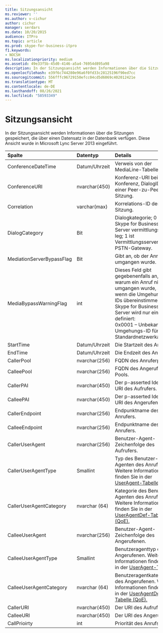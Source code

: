 ```yaml
---
title: Sitzungsansicht
ms.reviewer: ''
ms.author: v-cichur
author: cichur
manager: serdars
ms.date: 10/20/2015
audience: ITPro
ms.topic: article
ms.prod: skype-for-business-itpro
f1.keywords:
- NOCSH
ms.localizationpriority: medium
ms.assetid: 49e33f5b-45d0-4146-a5a4-76954d895a98
description: In der Sitzungsansicht werden Informationen über die Sitzungen gespeichert, die über einen Datensatz in der Datenbank verfügen. Diese Ansicht wurde in Microsoft Lync Server 2013 eingeführt.
ms.openlocfilehash: e39f6c744280e96a6f0fd33c28125196f90ed7cc
ms.sourcegitcommit: 556fffc96729150efcc04cd5d6069c402012421e
ms.translationtype: MT
ms.contentlocale: de-DE
ms.lasthandoff: 08/26/2021
ms.locfileid: "58593349"
---
```

# <a name="session-view"></a>Sitzungsansicht
 
In der Sitzungsansicht werden Informationen über die Sitzungen gespeichert, die über einen Datensatz in der Datenbank verfügen. Diese Ansicht wurde in Microsoft Lync Server 2013 eingeführt.
  
|**Spalte**|**Datentyp**|**Details**|
|:-----|:-----|:-----|
|ConferenceDateTime  <br/> |Datum/Uhrzeit  <br/> |Verweis von der MediaLine-Tabelle.  <br/> |
|ConferenceURI  <br/> |nvarchar(450)  <br/> |Konferenz-URI bei einer Konferenz, DialogID bei einer Peer-zu-Peer-Sitzung.  <br/> |
|Correlation  <br/> |varchar(max)  <br/> |Korrelations-ID der Sitzung.  <br/> |
|DialogCategory  <br/> |Bit  <br/> |Dialogkategorie; 0 ist Skype for Business Server vermittlungsserver leg; 1 ist Vermittlungsserver zu PSTN-Gateway.  <br/> |
|MediationServerBypassFlag  <br/> |Bit  <br/> |Gibt an, ob der Anruf umgangen wurde.  <br/> |
|MediaBypassWarningFlag  <br/> |int  <br/> |Dieses Feld gibt gegebenenfalls an, warum ein Anruf nicht umgangen wurde, auch wenn die Umgehungs-IDs übereinstimmen. Für Skype for Business Server wird nur ein Wert definiert:  <br/> 0x0001 – Unbekannte Umgehungs-ID für Standardnetzwerkadapter  <br/> |
|StartTime  <br/> |Datum/Uhrzeit  <br/> |Die Startzeit des Anrufs.  <br/> |
|EndTime  <br/> |Datum/Uhrzeit  <br/> |Die Endzeit des Anrufs.  <br/> |
|CallerPool  <br/> |nvarchar(256)  <br/> |FQDN des Anruferpools.  <br/> |
|CalleePool  <br/> |nvarchar(256)  <br/> |FQDN des Angerufenen-Pools.  <br/> |
|CallerPAI  <br/> |nvarchar(450)  <br/> |Der p-asserted Identity URI des Aufrufers.  <br/> |
|CalleePAI  <br/> |nvarchar(450)  <br/> |Der p-asserted Identity URI des Angerufenen.  <br/> |
|CallerEndpoint  <br/> |nvarchar(256)  <br/> |Endpunktname des Anrufers.  <br/> |
|CalleeEndpoint  <br/> |nvarchar(256)  <br/> |Endpunktname des Anrufers.  <br/> |
|CallerUserAgent  <br/> |nvarchar(256)  <br/> |Benutzer-Agent-Zeichenfolge des Aufrufers.  <br/> |
|CallerUserAgentType  <br/> |Smallint  <br/> |Typ des Benutzer-Agenten des Anrufers. Weitere Informationen finden Sie in der [UserAgent-Tabelle.](useragent.md) <br/> |
|CallerUserAgentCategory  <br/> |nvarchar (64)  <br/> |Kategorie des Benutzer-Agenten des Anrufers. Weitere Informationen finden Sie in der [UserAgentDef-Tabelle (QoE).](useragentdef-qoe.md) <br/> |
|CalleeUserAgent  <br/> |nvarchar(256)  <br/> |Benutzer-Agent-Zeichenfolge des Angerufenen.  <br/> |
|CalleeUserAgentType  <br/> |Smallint  <br/> |Benutzeragenttyp des Angerufenen. Weitere Informationen finden Sie in der [UserAgent-Tabelle.](useragent.md) <br/> |
|CalleeUserAgentCategory  <br/> |nvarchar (64)  <br/> |Benutzeragentkategorie des Angerufenen. Weitere Informationen finden Sie in der [UserAgentDef-Tabelle (QoE).](useragentdef-qoe.md) <br/> |
|CallerURI  <br/> |nvarchar(450)  <br/> |Der URI des Aufrufers.  <br/> |
|CalleeURI  <br/> |nvarchar(450)  <br/> |Der URI des Angerufenen.  <br/> |
|CallPrioirty  <br/> |int  <br/> |Priorität des Anrufs.  <br/> |
   

